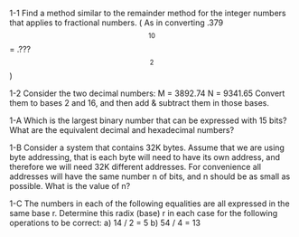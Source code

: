 1-1
Find a method similar to the remainder method for the integer numbers that applies to fractional numbers. 
( As in converting  .379$$_{10}$$ = .???$$_{2}$$ )

1-2
Consider the two decimal numbers:
M = 3892.74
N = 9341.65
Convert them to bases 2 and 16, and then add & subtract them in those bases.

1-A
Which is the largest binary number that can be expressed with 15 bits? 
What are the equivalent decimal and hexadecimal numbers?

1-B
Consider a system that contains 32K bytes.  Assume that we are using byte addressing, that is each byte will need to have its own address, and therefore we will need 32K different addresses.  For convenience all addresses will have the same number n of bits, and n should be as small as possible.
What is the value of n?

1-C
The numbers in each of the following equalities are all expressed in the same base r.  Determine this radix (base) r in each case for the following operations to be correct:
a) 14 / 2 = 5
b) 54 / 4 = 13
